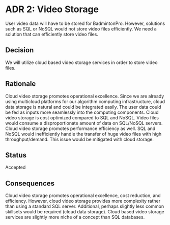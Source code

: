 # ADR 2: Video Storage
User video data will have to be stored for BadmintonPro. However, solutions such as SQL or NoSQL would not store video files efficiently. We need a solution that can efficiently store video files.

## Decision 
We will utilize cloud based video storage services in order to store video files. 

## Rationale 
Cloud video storage promotes operational excellence. Since we are already using multicloud platforms for our algorithm computing infrastructure, cloud data storage is natural and could be integrated easily. The user data could be fed as inputs more seamlessly into the computing components.
Cloud video storage is cost optimized compared to SQL and NoSQL. Video files would consume a disproportionate amount of data on SQL/NoSQL servers.
Cloud video storage promotes performance efficiency as well. SQL and NoSQL would inefficiently handle the transfer of huge video files with high throughput/demand. This issue would be mitigated with cloud storage.

## Status
Accepted 


## Consequences
Cloud video storage promotes operational excellence, cost reduction, and efficiency.
However, cloud video storage provides more complexity rather than using a standard SQL server. Additional, perhaps slightly less common skillsets would be required (cloud data storage). Cloud based video storage services are slightly more niche of a concept than SQL databases.
